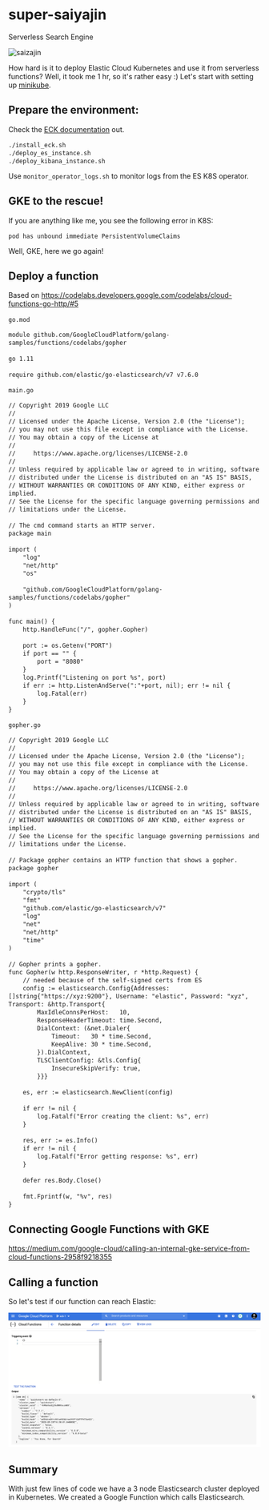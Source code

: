 # super-saiyajin
Serverless Search Engine

![saizajin](https://i.imgur.com/efKkZA7.png)

How hard is it to deploy Elastic Cloud Kubernetes and use it from serverless functions? Well, it took me 1 hr, so it's rather easy :)
Let's start with setting up [minikube](https://minikube.sigs.k8s.io/docs/start/).

## Prepare the environment:

Check the [ECK documentation](https://www.elastic.co/guide/en/cloud-on-k8s/current/k8s-deploy-kibana.html) out.

```
./install_eck.sh
./deploy_es_instance.sh
./deploy_kibana_instance.sh
```

Use `monitor_operator_logs.sh` to monitor logs from the ES K8S operator.

## GKE to the rescue!

If you are anything like me, you see the following error in K8S:

```
pod has unbound immediate PersistentVolumeClaims
```

Well, GKE, here we go again!

## Deploy a function

Based on https://codelabs.developers.google.com/codelabs/cloud-functions-go-http/#5

`go.mod`

```
module github.com/GoogleCloudPlatform/golang-samples/functions/codelabs/gopher

go 1.11

require github.com/elastic/go-elasticsearch/v7 v7.6.0

```

`main.go`

```
// Copyright 2019 Google LLC
//
// Licensed under the Apache License, Version 2.0 (the "License");
// you may not use this file except in compliance with the License.
// You may obtain a copy of the License at
//
//     https://www.apache.org/licenses/LICENSE-2.0
//
// Unless required by applicable law or agreed to in writing, software
// distributed under the License is distributed on an "AS IS" BASIS,
// WITHOUT WARRANTIES OR CONDITIONS OF ANY KIND, either express or implied.
// See the License for the specific language governing permissions and
// limitations under the License.

// The cmd command starts an HTTP server.
package main

import (
	"log"
	"net/http"
	"os"

	"github.com/GoogleCloudPlatform/golang-samples/functions/codelabs/gopher"
)

func main() {
	http.HandleFunc("/", gopher.Gopher)

	port := os.Getenv("PORT")
	if port == "" {
		port = "8080"
	}
	log.Printf("Listening on port %s", port)
	if err := http.ListenAndServe(":"+port, nil); err != nil {
		log.Fatal(err)
	}
}

```

`gopher.go`

```
// Copyright 2019 Google LLC
//
// Licensed under the Apache License, Version 2.0 (the "License");
// you may not use this file except in compliance with the License.
// You may obtain a copy of the License at
//
//     https://www.apache.org/licenses/LICENSE-2.0
//
// Unless required by applicable law or agreed to in writing, software
// distributed under the License is distributed on an "AS IS" BASIS,
// WITHOUT WARRANTIES OR CONDITIONS OF ANY KIND, either express or implied.
// See the License for the specific language governing permissions and
// limitations under the License.

// Package gopher contains an HTTP function that shows a gopher.
package gopher

import (
	"crypto/tls"
	"fmt"
	"github.com/elastic/go-elasticsearch/v7"
	"log"
	"net"
	"net/http"
	"time"
)

// Gopher prints a gopher.
func Gopher(w http.ResponseWriter, r *http.Request) {
    // needed because of the self-signed certs from ES
	config := elasticsearch.Config{Addresses: []string{"https://xyz:9200"}, Username: "elastic", Password: "xyz", Transport: &http.Transport{
		MaxIdleConnsPerHost:   10,
		ResponseHeaderTimeout: time.Second,
		DialContext: (&net.Dialer{
			Timeout:   30 * time.Second,
			KeepAlive: 30 * time.Second,
		}).DialContext,
		TLSClientConfig: &tls.Config{
			InsecureSkipVerify: true,
		}}}

	es, err := elasticsearch.NewClient(config)

	if err != nil {
		log.Fatalf("Error creating the client: %s", err)
	}

	res, err := es.Info()
	if err != nil {
		log.Fatalf("Error getting response: %s", err)
	}

	defer res.Body.Close()

	fmt.Fprintf(w, "%v", res)
}

```

## Connecting Google Functions with GKE

https://medium.com/google-cloud/calling-an-internal-gke-service-from-cloud-functions-2958f9218355

## Calling a function

So let's test if our function can reach Elastic:

![es](es.png)

## Summary

With just few lines of code we have a 3 node Elasticsearch cluster deployed in Kubernetes. We created a Google Function
which calls Elasticsearch.